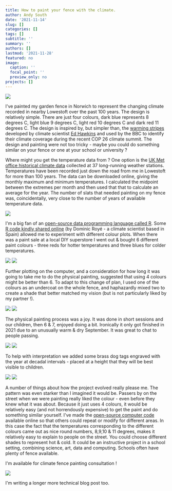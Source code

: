 ```yaml
---
title: How to paint your fence with the climate.
author: Andy South
date: '2021-11-14'
slug: []
categories: []
tags: []
subtitle: ''
summary: ''
authors: []
lastmod: '2021-11-28'
featured: no
image:
  caption: ''
  focal_point: ''
  preview_only: no
projects: []
---
```



![](IMG_20211017_fence-completed.jpg)

I've painted my garden fence in Norwich to represent the changing climate recorded in nearby Lowestoft over the past 100 years. The design is relatively simple. There are just four colours, dark blue represents 8 degrees C, light blue 9 degrees C, light red 10 degrees C and dark red 11 degrees C. The design is inspired by, but simpler than, the [warming stripes](https://showyourstripes.info/) developed by climate scientist [Ed Hawkins](https://twitter.com/ed_hawkins) and used by the BBC to identify their climate coverage during the recent COP 26 climate summit. The design and painting were not too tricky - maybe you could do something similar on your fence or one at your school or university ?

Where might you get the temperature data from ? One option is the [UK Met office historical climate data](https://www.metoffice.gov.uk/research/climate/maps-and-data/historic-station-data#?tab=climateHistoric) collected at 37 long-running weather stations. Temperatures have been recorded just down the road from me in Lowestoft for more than 100 years. The data can be downloaded online, giving the monthly maximum and minimum temperatures. I calculated the midpoint between the extremes per month and then used that that to calculate an average for the year. The number of slats that needed painting on my fence was, coincidentally, very close to the number of years of available temperature data.

![](IMG_20200913_fence-before.jpg)

I'm a big fan of an [open-source data programming language called R](https://medium.com/bbc-visual-and-data-journalism/how-the-bbc-visual-and-data-journalism-team-works-with-graphics-in-r-ed0b35693535). Some [R code kindly shared online](https://dominicroye.github.io/en/2018/how-to-create-warming-stripes-in-r/) (by Dominic Royé - a climate scientist based in Spain) allowed me to experiment with different colour plots. When there was a paint sale at a local DIY superstore I went out & bought 6 different paint colours - three reds for hotter temperatures and three blues for colder temperatures.

![](IMG_20200917_fence-paint.jpg) ![](IMG_20200922_fence-paint-testing.jpg)

Further plotting on the computer, and a consideration for how long it was going to take me to do the physical painting, suggested that using 4 colours might be better than 6. To adapt to this change of plan, I used one of the colours as an undercoat on the whole fence, and haphazardly mixed two to create a shade that better matched my vision (but is not particularly liked by my partner !).

![](IMG_20210907_fence-paint-mix.jpg) ![](IMG_20210907_fence-paint-mix-girls.jpg)

The physical painting process was a joy. It was done in short sessions and our children, then 6 & 7, enjoyed doing a bit. Ironically it only got finished in 2021 due to an unusually warm & dry September. It was great to chat to people passing. 

![](IMG_20210911_fence-painting-matilda.jpg) ![](IMG_20210919_fence-painting-isabel.jpg)

To help with interpretation we added some brass dog tags engraved with the year at decadal intervals - placed at a height that they will be best visible to children. 

![](IMG_20211002_fence-tags-isabel.jpg) ![](IMG_20211002_fence-tags-matilda.jpg)

A number of things about how the project evolved really please me. The pattern was even starker than I imagined it would be. Passers by on the street when we were painting really liked the colour - even before they knew what it was about. Because it just uses 4 colours, it would be relatively easy (and not horrendously expensive) to get the paint and do something similar yourself. I've made the [open-source computer code](https://github.com/andysouth/climatefence/blob/main/climatefence-R-code.md) available online so that others could repeat or modify for different areas. In this case the fact that the temperatures corresponding to the different colours came out as nice round numbers, 8,9,10 & 11 degrees, makes it relatively easy to explain to people on the street. You could choose different shades to represent hot & cold. It could be an instructive project in a school setting, combining science, art, data and computing. Schools often have plenty of fence available. 


I'm available for climate fence painting consultation !

![](IMG_20211128_fence-legend.jpg)

I'm writing a longer more technical blog post too.




